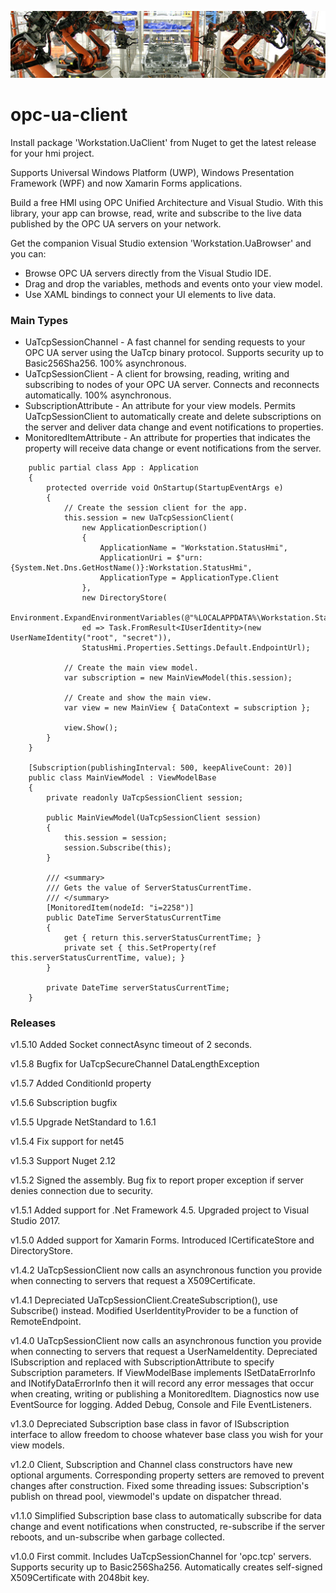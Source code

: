 ![robot][1]

# opc-ua-client
Install package 'Workstation.UaClient' from Nuget to get the latest release for your hmi project.

Supports Universal Windows Platform (UWP), Windows Presentation Framework (WPF) and now Xamarin Forms applications.

Build a free HMI using OPC Unified Architecture and Visual Studio. With this library, your app can browse, read, write and subscribe to the live data published by the OPC UA servers on your network.

Get the companion Visual Studio extension 'Workstation.UaBrowser' and you can:
- Browse OPC UA servers directly from the Visual Studio IDE.
- Drag and drop the variables, methods and events onto your view model.
- Use XAML bindings to connect your UI elements to live data.

### Main Types
- UaTcpSessionChannel - A fast channel for sending requests to your OPC UA server using the UaTcp binary protocol. Supports security up to Basic256Sha256. 100% asynchronous.
- UaTcpSessionClient - A client for browsing, reading, writing and subscribing to nodes of your OPC UA server. Connects and reconnects automatically. 100% asynchronous.
- SubscriptionAttribute - An attribute for your view models. Permits UaTcpSessionClient to automatically create and delete subscriptions on the server and deliver data change and event notifications to properties.
- MonitoredItemAttribute - An attribute for properties that indicates the property will receive data change or event notifications from the server.

```
    public partial class App : Application
    {
        protected override void OnStartup(StartupEventArgs e)
        {
            // Create the session client for the app.
            this.session = new UaTcpSessionClient(
				new ApplicationDescription()
				{
					ApplicationName = "Workstation.StatusHmi",
					ApplicationUri = $"urn:{System.Net.Dns.GetHostName()}:Workstation.StatusHmi",
					ApplicationType = ApplicationType.Client
				},
			    new DirectoryStore(
					Environment.ExpandEnvironmentVariables(@"%LOCALAPPDATA%\Workstation.StatusHmi\pki")),
                ed => Task.FromResult<IUserIdentity>(new UserNameIdentity("root", "secret")),
				StatusHmi.Properties.Settings.Default.EndpointUrl);

            // Create the main view model.
            var subscription = new MainViewModel(this.session);

            // Create and show the main view.
            var view = new MainView { DataContext = subscription };

            view.Show();
        }
    }
    
    [Subscription(publishingInterval: 500, keepAliveCount: 20)]
    public class MainViewModel : ViewModelBase
    {
        private readonly UaTcpSessionClient session;

        public MainViewModel(UaTcpSessionClient session)
        {
            this.session = session;
            session.Subscribe(this);
        }

        /// <summary>
        /// Gets the value of ServerStatusCurrentTime.
        /// </summary>
        [MonitoredItem(nodeId: "i=2258")]
        public DateTime ServerStatusCurrentTime
        {
            get { return this.serverStatusCurrentTime; }
            private set { this.SetProperty(ref this.serverStatusCurrentTime, value); }
        }

        private DateTime serverStatusCurrentTime;
    }
```
### Releases
v1.5.10 Added Socket connectAsync timeout of 2 seconds.

v1.5.8 Bugfix for UaTcpSecureChannel DataLengthException

v1.5.7 Added ConditionId property

v1.5.6 Subscription bugfix

v1.5.5 Upgrade NetStandard to 1.6.1

v1.5.4 Fix support for net45

v1.5.3 Support Nuget 2.12

v1.5.2 Signed the assembly. Bug fix to report proper exception if server denies connection due to security.

v1.5.1 Added support for .Net Framework 4.5. Upgraded project to Visual Studio 2017.

v1.5.0 Added support for Xamarin Forms. Introduced ICertificateStore and DirectoryStore.

v1.4.2 UaTcpSessionClient now calls an asynchronous function you provide when connecting to servers that request a X509Certificate. 

v1.4.1 Depreciated UaTcpSessionClient.CreateSubscription(), use Subscribe() instead. Modified UserIdentityProvider to be a function of RemoteEndpoint.

v1.4.0 UaTcpSessionClient now calls an asynchronous function you provide when connecting to servers that request a UserNameIdentity. Depreciated ISubscription and replaced with SubscriptionAttribute to specify Subscription parameters.  If ViewModelBase implements ISetDataErrorInfo and INotifyDataErrorInfo then it will record any error messages that occur when creating, writing or publishing a MonitoredItem. Diagnostics now use EventSource for logging. Added Debug, Console and File EventListeners. 

v1.3.0 Depreciated Subscription base class in favor of ISubscription interface to allow freedom to choose whatever base class you wish for your view models.
   
v1.2.0 Client, Subscription and Channel class constructors have new optional arguments. Corresponding property setters are removed to prevent changes after construction. Fixed some threading issues: Subscription's publish on thread pool, viewmodel's update on dispatcher thread. 

v1.1.0 Simplified Subscription base class to automatically subscribe for data change and event notifications when constructed, re-subscribe if the server reboots, and un-subscribe when garbage collected.   

v1.0.0 First commit. Includes UaTcpSessionChannel for 'opc.tcp' servers. Supports security up to Basic256Sha256. Automatically creates self-signed X509Certificate with 2048bit key.

[1]: robot6.jpg  
